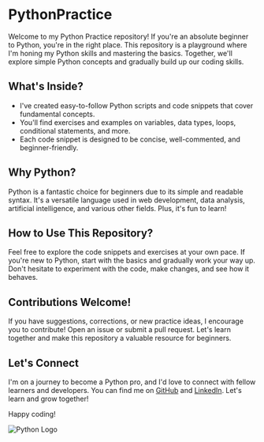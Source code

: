 # PythonPractice

Welcome to my Python Practice repository! If you're an absolute beginner to Python, you're in the right place. This repository is a playground where I'm honing my Python skills and mastering the basics. Together, we'll explore simple Python concepts and gradually build up our coding skills.

## What's Inside?

- I've created easy-to-follow Python scripts and code snippets that cover fundamental concepts.
- You'll find exercises and examples on variables, data types, loops, conditional statements, and more.
- Each code snippet is designed to be concise, well-commented, and beginner-friendly.

## Why Python?

Python is a fantastic choice for beginners due to its simple and readable syntax. It's a versatile language used in web development, data analysis, artificial intelligence, and various other fields. Plus, it's fun to learn!

## How to Use This Repository?

Feel free to explore the code snippets and exercises at your own pace. If you're new to Python, start with the basics and gradually work your way up. Don't hesitate to experiment with the code, make changes, and see how it behaves.

## Contributions Welcome!

If you have suggestions, corrections, or new practice ideas, I encourage you to contribute! Open an issue or submit a pull request. Let's learn together and make this repository a valuable resource for beginners.

## Let's Connect

I'm on a journey to become a Python pro, and I'd love to connect with fellow learners and developers. You can find me on [GitHub](https://github.com/your-github-profile) and [LinkedIn](https://www.linkedin.com/in/your-linkedin-profile). Let's learn and grow together!

Happy coding!

![Python Logo](https://www.python.org/static/img/python-logo.png)




